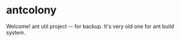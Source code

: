 antcolony
=========

Welcome! ant util project -- for backup. It's very old one for ant build system.
